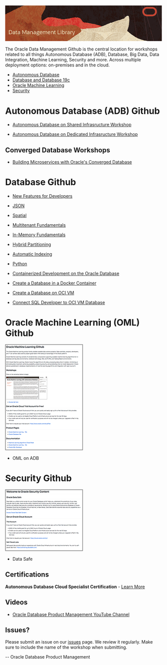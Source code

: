 ![](./images/data-management-title.png)

The Oracle Data Management Github is the central location for workshops related to all things Autonomous Database (ADB), Database, Big Data, Data Integration, Machine Learning, Security and more.  Across multiple deployment options:  on-premises and in the cloud.  

- [Autonomous Database](./autonomous-database) 
- [Database and Database 19c](./database) 
- [Oracle Machine Learning](./oracle-machine-learning) 
- [Security](./security) 

# Autonomous Database (ADB) Github
- [Autonomous Database on Shared Infrasructure Workshop](https://oracle.github.io/learning-library/data-management-library/autonomous-database/shared/workshops/freetier-overview/)

- [Autonomous Database on Dedicated Infrasructure Workshop](https://oracle.github.io/learning-library/data-management-library/autonomous-database/dedicated/workshop/)


## Converged Database Workshops
- [Building Microservices with Oracle's Converged Database](https://oracle.github.io/learning-library/developer-library/microservices-with-converged-db)


# Database Github
- [New Features for Developers](https://oracle.github.io/learning-library/developer-library/oracle-db-features-for-developers/freetier/index.html)  

- [JSON](https://oracle.github.io/learning-library/developer-library/oracle-db-features-for-developers/workshops/json-freetier) 

- [Spatial](https://oracle.github.io/learning-library/data-management-library/database/spatial/freetier/index.html)

- [Multitenant Fundamentals](https://oracle.github.io/learning-library/data-management-library/database/multitenant/freetier/index.html)  

- [In-Memory Fundamentals](https://oracle.github.io/learning-library/data-management-library/database/in-memory/freetier/index.html) 

- [Hybrid Partitioning](https://oracle.github.io/learning-library/developer-library/oracle-db-features-for-developers/workshops/hybridpart-freetier) 

- [Automatic Indexing](https://oracle.github.io/learning-library/developer-library/oracle-db-features-for-developers/workshops/autoindex-freetier) 

- [Python](https://oracle.github.io/learning-library/developer-library/oracle-db-features-for-developers/workshops/python-freetier) 

- [Containerized Development on the Oracle Database](https://oracle.github.io/learning-library/data-management-library/database/docker/db-on-docker/freetier) 

- [Create a Database in a Docker Container](https://oracle.github.io/learning-library/data-management-library/database/docker/create-database-in-docker) 

- [Create a Database on OCI VM ](https://oracle.github.io/learning-library/data-management-library/database/oci-vm-database/create-oci-vm-db) 

- [Connect SQL Developer to OCI VM Database](https://oracle.github.io/learning-library/data-management-library/database/oci-vm-database/create-oci-vm-db/) 

  
# Oracle Machine Learning (OML) Github
[![](./images/omlgithub.png)](./oracle-machine-learning) 
- OML on ADB
  
# Security Github
[![](./images/secgithub.png)](./security) 

- Data Safe

## Certifications ##

**Autonomous Database Cloud Specialist Certification** - [Learn More](https://education.oracle.com/oracle-autonomous-database-cloud-2019-certified-specialist/trackp_OADB19)

## Videos
- [Oracle Database Product Management YouTube Channel](https://www.youtube.com/channel/UCr6mzwq_gcdsefQWBI72wIQ)

## Issues?
Please submit an issue on our [issues](https://github.com/oracle/learning-library/issues) page.  We review it regularly.  Make sure to include the name of the workshop when submitting.

-- Oracle Database Product Management





